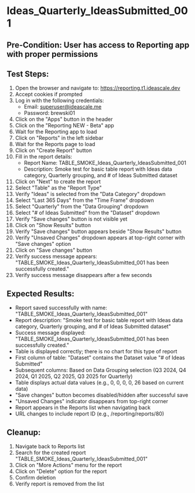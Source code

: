 # Ideas_Quarterly_IdeasSubmitted_001

## Pre-Condition: User has access to Reporting app with proper permissions

## Test Steps:
1. Open the browser and navigate to: https://reporting.t1.ideascale.dev
2. Accept cookies if prompted
3. Log in with the following credentials:
   - Email: superuser@ideascale.me
   - Password: brewski01
4. Click on the "Apps" button in the header
5. Click on the "Reporting NEW - Beta" app
6. Wait for the Reporting app to load
7. Click on "Reports" in the left sidebar
8. Wait for the Reports page to load
9. Click on "Create Report" button
10. Fill in the report details:
    - Report Name: TABLE_SMOKE_Ideas_Quarterly_IdeasSubmitted_001
    - Description: Smoke test for basic table report with Ideas data category, Quarterly grouping, and # of Ideas Submitted dataset
11. Click on "Next" to create the report
12. Select "Table" as the "Report Type"
13. Verify "Ideas" is selected from the "Data Category" dropdown
14. Select "Last 365 Days" from the "Time Frame" dropdown
15. Select "Quarterly" from the "Data Grouping" dropdown
16. Select "# of Ideas Submitted" from the "Dataset" dropdown
17. Verify "Save changes" button is not visible yet
18. Click on "Show Results" button
19. Verify "Save changes" button appears beside "Show Results" button
20. Verify "Unsaved Changes" dropdown appears at top-right corner with "Save changes" option
21. Click on "Save changes" button
22. Verify success message appears: "TABLE_SMOKE_Ideas_Quarterly_IdeasSubmitted_001 has been successfully created."
23. Verify success message disappears after a few seconds

## Expected Results:
- Report saved successfully with name: "TABLE_SMOKE_Ideas_Quarterly_IdeasSubmitted_001"
- Report description: "Smoke test for basic table report with Ideas data category, Quarterly grouping, and # of Ideas Submitted dataset"
- Success message displayed: "TABLE_SMOKE_Ideas_Quarterly_IdeasSubmitted_001 has been successfully created."
- Table is displayed correctly; there is no chart for this type of report
- First column of table: "Dataset" contains the Dataset value "# of Ideas Submitted"
- Subsequent columns: Based on Data Grouping selection (Q3 2024, Q4 2024, Q1 2025, Q2 2025, Q3 2025 for Quarterly)
- Table displays actual data values (e.g., 0, 0, 0, 0, 26 based on current data)
- "Save changes" button becomes disabled/hidden after successful save
- "Unsaved Changes" indicator disappears from top-right corner
- Report appears in the Reports list when navigating back
- URL changes to include report ID (e.g., /reporting/reports/80)

## Cleanup:
1. Navigate back to Reports list
2. Search for the created report "TABLE_SMOKE_Ideas_Quarterly_IdeasSubmitted_001"
3. Click on "More Actions" menu for the report
4. Click on "Delete" option for the report
5. Confirm deletion
6. Verify report is removed from the list